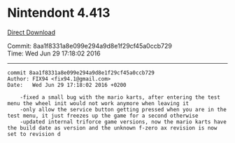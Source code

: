 # Nintendont 4.413
[Direct Download](./Nintendont.zip)

Commit: 8aa1f8331a8e099e294a9d8e1f29cf45a0ccb729  
Time: Wed Jun 29 17:18:02 2016   

-----

```
commit 8aa1f8331a8e099e294a9d8e1f29cf45a0ccb729
Author: FIX94 <fix94.1@gmail.com>
Date:   Wed Jun 29 17:18:02 2016 +0200

    -fixed a small bug with the mario karts, after entering the test menu the wheel init would not work anymore when leaving it
    -only allow the service button getting pressed when you are in the test menu, it just freezes up the game for a second otherwise
    -updated internal triforce game versions, now the mario karts have the build date as version and the unknown f-zero ax revision is now set to revision d
```
